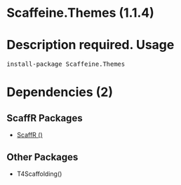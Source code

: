 ﻿Scaffeine.Themes (1.1.4)
======
Description required.
Usage
======
<pre>install-package Scaffeine.Themes</pre>
Dependencies (2)
=====

ScaffR Packages
------
* [ScaffR ()](https://github.com/wcpro/ScaffR/tree/master/src/ScaffR)

Other Packages
------
* T4Scaffolding()
